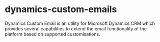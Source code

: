 # dynamics-custom-emails
Dynamics Custom Email is an utility for Microsoft Dynamics CRM which provides several capabilities to extend the email functionality of the platform based on supported customisations.
